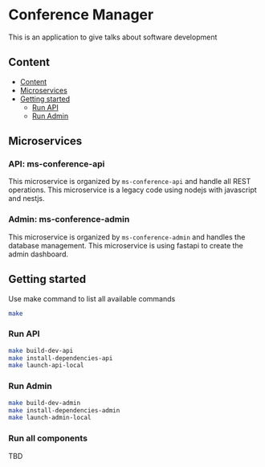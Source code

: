# Conference Manager

This is an application to give talks about software development

## Content

- [Content](#content)
- [Microservices](#microservices)
- [Getting started](#getting-started)
  - [Run API](#run-api)
  - [Run Admin](#run-admin)

## Microservices

### API: ms-conference-api

This microservice is organized by `ms-conference-api` and handle all REST operations.
This microservice is a legacy code using nodejs with javascript and nestjs.

### Admin: ms-conference-admin

This microservice is organized by `ms-conference-admin` and handles the database management.
This microservice is using fastapi to create the admin dashboard.

## Getting started

Use make command to list all available commands

```bash
make
```

### Run API

```bash
make build-dev-api
make install-dependencies-api
make launch-api-local
```

### Run Admin

```bash
make build-dev-admin
make install-dependencies-admin
make launch-admin-local
```

### Run all components

TBD
